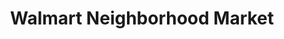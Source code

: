 ---
title: "Walmart Neighborhood Market"
url: /fort-worth/walmart-neighborhood-market-west-berry-street/
shop: Supermarkt
---
